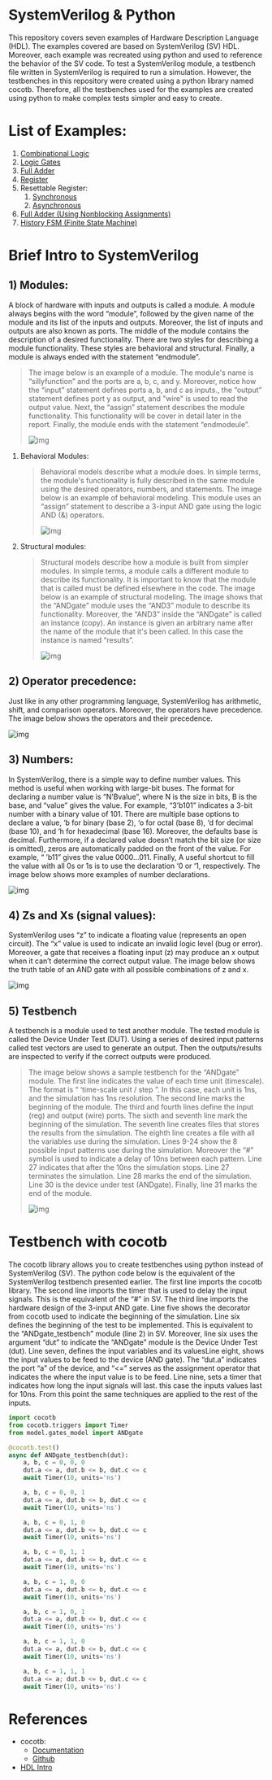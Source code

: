 # SystemVerilog & Python

This repository covers seven examples of Hardware Description Language (HDL). The examples covered are based on SystemVerilog (SV) HDL.  Moreover, each example was recreated using python and used to reference the behavior of the SV code. To test a SystemVerilog module, a testbench file written in SystemVerilog is required to run a simulation.  However, the testbenches in this repository were created using a python library named cocotb. Therefore, all the testbenches used for the examples are created using python to make complex tests simpler and easy to create.

# List of Examples:
  1. [Combinational Logic](/Code/sillyfunction/)
  2. [Logic Gates](https://github.com/JD-14/SV_and_Pyhton/tree/main/Code/gates)
  3. [Full Adder](https://github.com/JD-14/SV_and_Pyhton/tree/main/Code/fulladder)
  4. [Register](https://github.com/JD-14/SV_and_Pyhton/tree/main/Code/flop)
  5. Resettable Register:
      1. [Synchronous](https://github.com/JD-14/SV_and_Pyhton/tree/main/Code/flopr/synchronous)
      2. [Asynchronous](https://github.com/JD-14/SV_and_Pyhton/tree/main/Code/flopr/asynchronous)
  7. [Full Adder (Using Nonblocking Assignments)](https://github.com/JD-14/SV_and_Pyhton/tree/main/Code/fulladder2)
  8. [History FSM (Finite State Machine)](https://github.com/JD-14/SV_and_Pyhton/tree/main/Code/historyFSM)


# Brief Intro to SystemVerilog
## 1) Modules:
A block of hardware with inputs and outputs is called a module. A module always begins with the word “module”, followed by the given name of the module and its list of the inputs and outputs. Moreover, the list of inputs and outputs are also known as ports. The middle of the module contains the description of a desired functionality. There are two styles for describing a module functionality. These styles are behavioral and structural. Finally, a module is always ended with the statement “endmodule”.
    
> The image below is an example of a module. The module's name is “sillyfunction” and the ports are a, b, c, and y. Moreover, notice how the “input” statement defines ports a, b, and c as inputs., the “output” statement defines port y as output, and "wire" is used to read the output value. Next, the “assign” statement describes the module functionality. This functionality will be cover in detail later in the report. Finally, the module ends with the statement “endmodeule”.
>
> ![img](/Images/img1.png)

   1. Behavioral Modules:
      > Behavioral models describe what a module does. In simple terms, the module's functionality is fully described in the same module using the desired operators, numbers, and statements. The image below is an example of behavioral modeling. This module uses an “assign” statement to describe a 3-input AND gate using the logic AND (&) operators.
      >
      > ![img](/Images/img2.png)


   2. Structural modules:
      > Structural models describe how a module is built from simpler modules. In simple terms, a module calls a different module to describe its functionality. It is important to know that the module that is called must be defined elsewhere in the code.  The image below is an example of structural modeling. The image shows that the “ANDgate” module uses the “AND3” module to describe its functionality. Moreover, the “AND3” inside the “ANDgate” is called an instance (copy). An instance is given an arbitrary name after the name of the module that it's been called. In this case the instance is named “results”. 
      >
      > ![img](/Images/img3.png)

## 2) Operator precedence:
Just like in any other programming language, SystemVerilog has arithmetic, shift, and comparison operators. Moreover, the operators have precedence. The image below shows the operators and their precedence.

![img](/Images/img4.png)


## 3) Numbers:
In SystemVerilog, there is a simple way to define number values. This method is useful when working with large-bit buses. The format for declaring a number value is “N’Bvalue”, where N is the size in bits, B is the base, and “value” gives the value. For example, “3’b101” indicates a 3-bit number with a binary value of 101. There are multiple base options to declare a value, ‘b for binary (base 2), ‘o for octal (base 8), ‘d for decimal (base 10), and ‘h for hexadecimal (base 16).  Moreover, the defaults base is decimal. Furthermore, if a declared value doesn’t match the bit size (or size is omitted), zeros are automatically padded on the front of the value. For example, “ ’b11” gives the value 0000…011.  Finally, A useful shortcut to fill the value with all 0s or 1s is to use the declaration ‘0 or ‘1, respectively. The image below shows more examples of number declarations.

![img](/Images/img5.png)


## 4) Zs and Xs (signal values):
SystemVerilog uses “z” to indicate a floating value (represents an open circuit). The “x” value is used to indicate an invalid logic level (bug or error). Moreover, a gate that receives a floating input (z) may produce an x output when it can’t determine the correct output value. The image below shows the truth table of an AND gate with all possible combinations of z and x.

![img](/Images/img6.png)


## 5) Testbench
A testbench is a module used to test another module. The tested module is called the Device Under Test (DUT). Using a series of desired input patterns called test vectors are used to generate an output. Then the outputs/results are inspected to verify if the correct outputs were produced.  

>The image below shows a sample testbench for the “ANDgate” module. The first line indicates the value of each time unit (timescale). The format is “ ‘time-scale unit / step ”. In this case, each unit is 1ns, and the simulation has 1ns resolution. The second line marks the beginning of the module. The third and fourth lines define the input (reg) and output (wire) ports. The sixth and seventh line mark the beginning of the simulation. The seventh line creates files that stores the results from the simulation. The eighth line creates a file with all the variables use during the simulation. Lines 9-24 show the 8 possible input patterns use during the simulation. Moreover the “#” symbol is used to indicate a delay of 10ns between each pattern. Line 27 indicates that after the 10ns the simulation stops. Line 27 terminates the simulation. Line 28 marks the end of the simulation. Line 30 is the device under test (ANDgate). Finally, line 31 marks the end of the module.
> 
> ![img](/Images/img7.png)


# Testbench with cocotb

The cocotb library allows you to create testbenches using python instead of SystemVerilog (SV). The python code below is the equivalent of the SystemVerilog testbench presented earlier.  The first line imports the cocotb library.  The second line imports the timer that is used to delay the input signals. This is the equivalent of the “#” in SV. The third line imports the hardware design of the 3-input AND gate.  Line five shows the decorator from cocotb used to indicate the beginning of the simulation.  Line six defines the beginning of the test to be implemented. This is equivalent to the “ANDgate_testbench” module (line 2) in SV.  Moreover, line six uses the argument “dut” to indicate the “ANDgate” module is the Device Under Test (dut).  Line seven, defines the input variables and its valuesLine eight, shows the input values to be feed to the device (AND gate). The “dut.a” indicates the port “a” of the device, and “<=” serves as the assignment operator that indicates the where the input value is to be feed. Line nine, sets a timer that indicates how long the input signals will last. this case the inputs values last for 10ns.  From this point the same techniques are applied to the rest of the inputs.

```python
import cocotb
from cocotb.triggers import Timer
from model.gates_model import ANDgate

@cocotb.test()
async def ANDgate_testbench(dut):
    a, b, c = 0, 0, 0
    dut.a <= a, dut.b <= b, dut.c <= c
    await Timer(10, units='ns')

    a, b, c = 0, 0, 1
    dut.a <= a, dut.b <= b, dut.c <= c
    await Timer(10, units='ns')

    a, b, c = 0, 1, 0
    dut.a <= a, dut.b <= b, dut.c <= c
    await Timer(10, units='ns')

    a, b, c = 0, 1, 1
    dut.a <= a, dut.b <= b, dut.c <= c
    await Timer(10, units='ns')

    a, b, c = 1, 0, 0
    dut.a <= a, dut.b <= b, dut.c <= c
    await Timer(10, units='ns')

    a, b, c = 1, 0, 1
    dut.a <= a, dut.b <= b, dut.c <= c
    await Timer(10, units='ns')

    a, b, c = 1, 1, 0
    dut.a <= a, dut.b <= b, dut.c <= c
    await Timer(10, units='ns')

    a, b, c = 1, 1, 1
    dut.a <= a; dut.b <= b, dut.c <= c
    await Timer(10, units='ns')
```




# References
  - cocotb:
      - [Documentation](https://docs.cocotb.org/en/stable/index.html)
      - [Github](https://github.com/cocotb/cocotb/tree/ec99a877ee774c33e702391d744fdacb4c87850a)
  - [HDL Intro](http://pages.hmc.edu/harris/cmosvlsi/4e/cmosvlsidesign_4e_App.pdf)
